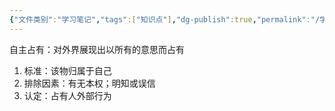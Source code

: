 ```yaml
---
{"文件类别":"学习笔记","tags":["知识点"],"dg-publish":true,"permalink":"/学习笔记studyup/知识点cheese/自主占有/","dgPassFrontmatter":true,"created":"2024-10-18T08:58:38.789+08:00","updated":"2024-10-18T09:00:06.869+08:00"}
---
```


自主占有：对外界展现出以所有的意思而占有
1. 标准：该物归属于自己
2. 排除因素：有无本权；明知或误信
3. 认定：占有人外部行为